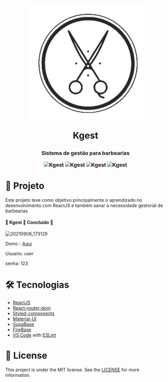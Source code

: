 <h1 align="center">
  <img alt="Kgest" title="#NextLevelWeek" src="src/assets/images/KGest.png">
  <p>Kgest</p>
</h1>

<h3 align="center">  
  Sistema de gestão para barbearias
  <p></p>
  <p>
    <img alt="Kgest" title="#NextLevelWeek" src="https://img.shields.io/badge/JavaScript-98.9%25-yellowgreen">
    <img alt="Kgest" title="#NextLevelWeek" src="https://img.shields.io/github/repo-size/kreittus/Kgest">
    <img alt="Kgest" title="#NextLevelWeek" src="https://img.shields.io/github/last-commit/kreittus/Kgest">
    <img alt="Kgest" title="#NextLevelWeek" src="https://img.shields.io/github/license/kreittus/Kgest">
  </p>
</h3>


# 🚀 Projeto

Este projeto teve como objetivo principalmente o aprendizado no desenvolvimento com ReactJS e também sanar a necessidade gestorial de barbearias 

<h4> 
	🚧  Kgest 🚀 Concluido  🚧
</h4>



![20210908_173129](https://user-images.githubusercontent.com/6740155/132581836-55c467f5-be86-4816-9665-8db1d5ba9ad2.gif)


Demo - [Aqui](https://kgest-40906.web.app/)

<p>Usuario: user</p>
<p>senha: 123</p>

# 🛠 Tecnologias

- [ReactJS](https://pt-br.reactjs.org/)
- [React-router-dom](https://github.com/remix-run/react-router)
- [Styled-components](https://styled-components.com/)
- [Material-UI](https://material-ui.com/)
- [SupaBase](https://supabase.io/)
- [FireBase](https://firebase.google.com/)
- [VS Code](https://code.visualstudio.com/) with  [ESLint](https://marketplace.visualstudio.com/items?itemName=dbaeumer.vscode-eslint)


# 📝 License

This project is under the MIT license. See the [LICENSE](https://github.com/kreittus/Kgest/blob/main/LICENSE) for more information.
